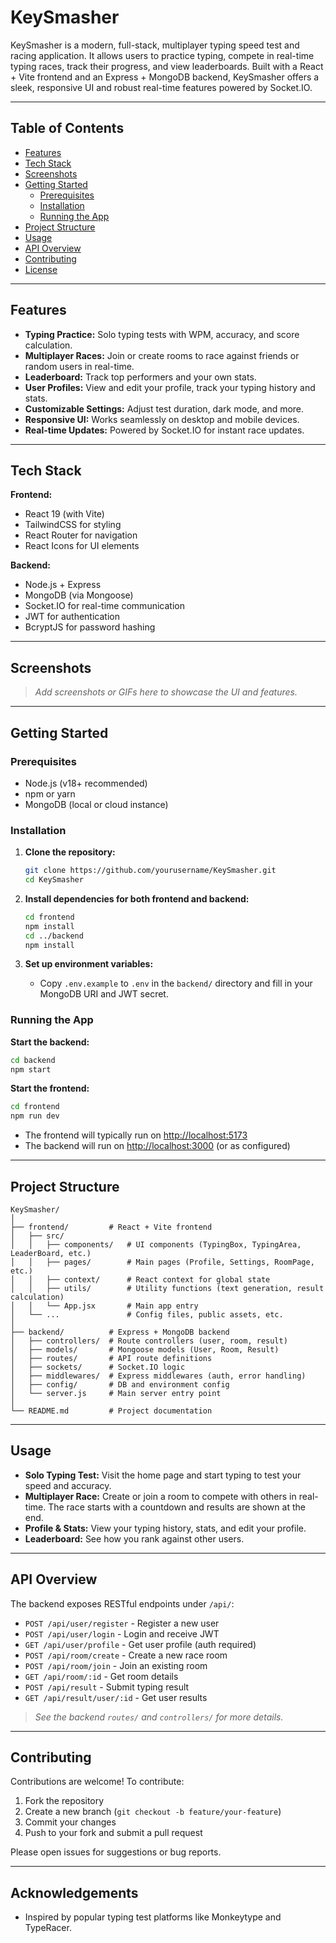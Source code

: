 # KeySmasher

KeySmasher is a modern, full-stack, multiplayer typing speed test and racing application. It allows users to practice typing, compete in real-time typing races, track their progress, and view leaderboards. Built with a React + Vite frontend and an Express + MongoDB backend, KeySmasher offers a sleek, responsive UI and robust real-time features powered by Socket.IO.

---

## Table of Contents

- [Features](#features)
- [Tech Stack](#tech-stack)
- [Screenshots](#screenshots)
- [Getting Started](#getting-started)
  - [Prerequisites](#prerequisites)
  - [Installation](#installation)
  - [Running the App](#running-the-app)
- [Project Structure](#project-structure)
- [Usage](#usage)
- [API Overview](#api-overview)
- [Contributing](#contributing)
- [License](#license)

---

## Features

- **Typing Practice:** Solo typing tests with WPM, accuracy, and score calculation.
- **Multiplayer Races:** Join or create rooms to race against friends or random users in real-time.
- **Leaderboard:** Track top performers and your own stats.
- **User Profiles:** View and edit your profile, track your typing history and stats.
- **Customizable Settings:** Adjust test duration, dark mode, and more.
- **Responsive UI:** Works seamlessly on desktop and mobile devices.
- **Real-time Updates:** Powered by Socket.IO for instant race updates.

---

## Tech Stack

**Frontend:**
- React 19 (with Vite)
- TailwindCSS for styling
- React Router for navigation
- React Icons for UI elements

**Backend:**
- Node.js + Express
- MongoDB (via Mongoose)
- Socket.IO for real-time communication
- JWT for authentication
- BcryptJS for password hashing

---

## Screenshots

> _Add screenshots or GIFs here to showcase the UI and features._

---

## Getting Started

### Prerequisites

- Node.js (v18+ recommended)
- npm or yarn
- MongoDB (local or cloud instance)

### Installation

1. **Clone the repository:**
   ```bash
   git clone https://github.com/yourusername/KeySmasher.git
   cd KeySmasher
   ```

2. **Install dependencies for both frontend and backend:**
   ```bash
   cd frontend
   npm install
   cd ../backend
   npm install
   ```

3. **Set up environment variables:**
   - Copy `.env.example` to `.env` in the `backend/` directory and fill in your MongoDB URI and JWT secret.

### Running the App

**Start the backend:**
```bash
cd backend
npm start
```

**Start the frontend:**
```bash
cd frontend
npm run dev
```

- The frontend will typically run on [http://localhost:5173](http://localhost:5173)
- The backend will run on [http://localhost:3000](http://localhost:3000) (or as configured)

---

## Project Structure

```
KeySmasher/
│
├── frontend/         # React + Vite frontend
│   ├── src/
│   │   ├── components/   # UI components (TypingBox, TypingArea, LeaderBoard, etc.)
│   │   ├── pages/        # Main pages (Profile, Settings, RoomPage, etc.)
│   │   ├── context/      # React context for global state
│   │   ├── utils/        # Utility functions (text generation, result calculation)
│   │   └── App.jsx       # Main app entry
│   └── ...               # Config files, public assets, etc.
│
├── backend/          # Express + MongoDB backend
│   ├── controllers/  # Route controllers (user, room, result)
│   ├── models/       # Mongoose models (User, Room, Result)
│   ├── routes/       # API route definitions
│   ├── sockets/      # Socket.IO logic
│   ├── middlewares/  # Express middlewares (auth, error handling)
│   ├── config/       # DB and environment config
│   └── server.js     # Main server entry point
│
└── README.md         # Project documentation
```

---

## Usage

- **Solo Typing Test:** Visit the home page and start typing to test your speed and accuracy.
- **Multiplayer Race:** Create or join a room to compete with others in real-time. The race starts with a countdown and results are shown at the end.
- **Profile & Stats:** View your typing history, stats, and edit your profile.
- **Leaderboard:** See how you rank against other users.

---

## API Overview

The backend exposes RESTful endpoints under `/api/`:

- `POST /api/user/register` - Register a new user
- `POST /api/user/login` - Login and receive JWT
- `GET /api/user/profile` - Get user profile (auth required)
- `POST /api/room/create` - Create a new race room
- `POST /api/room/join` - Join an existing room
- `GET /api/room/:id` - Get room details
- `POST /api/result` - Submit typing result
- `GET /api/result/user/:id` - Get user results

> _See the backend `routes/` and `controllers/` for more details._

---

## Contributing

Contributions are welcome! To contribute:

1. Fork the repository
2. Create a new branch (`git checkout -b feature/your-feature`)
3. Commit your changes
4. Push to your fork and submit a pull request

Please open issues for suggestions or bug reports.

---

## Acknowledgements
- Inspired by popular typing test platforms like Monkeytype and TypeRacer.
